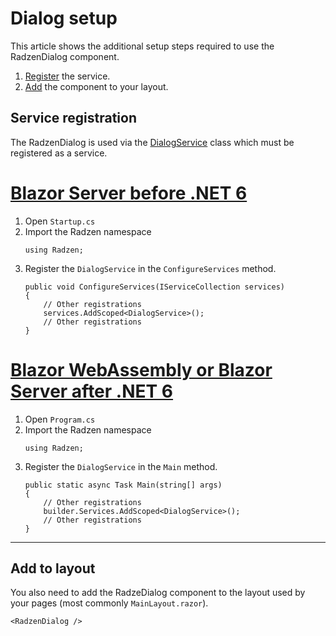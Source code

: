 # Dialog setup
This article shows the additional setup steps required to use the RadzenDialog component.

1. [Register](#service-registration) the service.
1. [Add](#add-to-layout) the component to your layout.

## Service registration
The RadzenDialog is used via the [DialogService](xref:Radzen.DialogService) class which must be registered as a service.

# [Blazor Server before .NET 6](#tab/server-side)
1. Open `Startup.cs`
1. Import the Radzen namespace
   ```
   using Radzen;
   ```
1. Register the `DialogService` in the `ConfigureServices` method.
   ```
   public void ConfigureServices(IServiceCollection services)
   {
       // Other registrations
       services.AddScoped<DialogService>();
       // Other registrations
   }
   ```
# [Blazor WebAssembly or Blazor Server after .NET 6](#tab/client-side)
1. Open `Program.cs`
1. Import the Radzen namespace
   ```
   using Radzen;
   ```
1. Register the `DialogService` in the `Main` method.
   ```
   public static async Task Main(string[] args)
   {
       // Other registrations
       builder.Services.AddScoped<DialogService>();
       // Other registrations
   }
   ```
***
## Add to layout
You also need to add the RadzeDialog component to the layout used by your pages (most commonly `MainLayout.razor`). 
```
<RadzenDialog />
```
